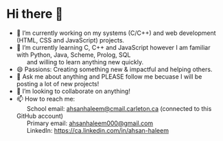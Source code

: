 # Hi there 👋

- 🔭 I’m currently working on my systems (C/C++) and web development (HTML, CSS and JavaScript) projects.  
- 🌱 I’m currently learning C, C++ and JavaScript however I am familiar with Python, Java, Scheme, Prolog, SQL <br />
&nbsp;&nbsp;&nbsp;&nbsp;&nbsp;&nbsp;and willing to learn anything new quickly.
- 😄 Passions: Creating something new & impactful and helping others.
- 💬 Ask me about anything and PLEASE follow me becuase I will be posting a lot of new projects!
- 👯 I’m looking to collaborate on anything!
- 📫 How to reach me: <br />
&nbsp;&nbsp;&nbsp;&nbsp;&nbsp;&nbsp;School email: ahsanhaleem@cmail.carleton.ca (connected to this GitHub account) <br />
&nbsp;&nbsp;&nbsp;&nbsp;&nbsp;&nbsp;Primary email: ahsanhaleem000@gmail.com <br />
&nbsp;&nbsp;&nbsp;&nbsp;&nbsp;&nbsp;LinkedIn: https://ca.linkedin.com/in/ahsan-haleem <br />
